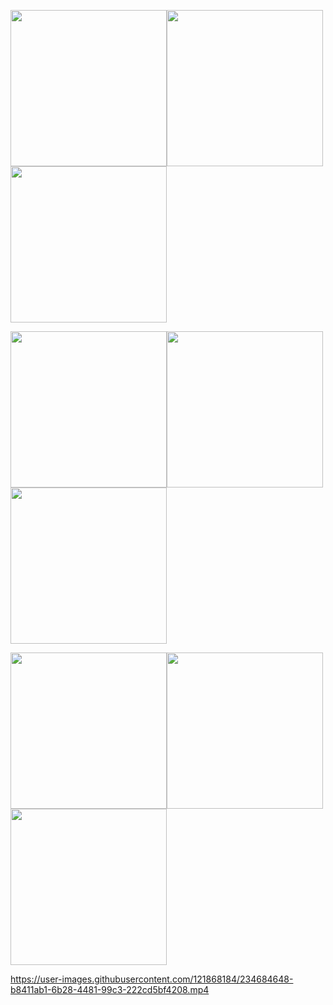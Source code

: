 <img src="https://user-images.githubusercontent.com/121868184/234670921-962ef028-b249-43de-a2e5-4d12a8177922.jpeg" width="250px"><img src="https://user-images.githubusercontent.com/121868184/234670526-2ed58356-a9f0-4ec6-bb56-e9dfa9c2bb6e.jpeg" width="250px"><img src="https://user-images.githubusercontent.com/121868184/234670474-38f39a98-bdd0-442c-8fcd-4c484f2d16c1.jpeg" width="250px">


<img src="https://user-images.githubusercontent.com/121868184/234670374-0026e740-2e14-4d93-af06-1d21e337d066.jpeg" width="250px"><img src="https://user-images.githubusercontent.com/121868184/234670109-f7bda704-ed27-4ce4-a7db-75d7fa26e68d.jpeg" width="250px"><img src="https://user-images.githubusercontent.com/121868184/234670099-fa72a1db-4170-4e7a-933a-d251b6a81300.jpeg" width="250px">


<img src="https://user-images.githubusercontent.com/121868184/234670194-b21b245a-add7-4284-b8fc-cf593380213c.jpeg" width="250px"><img src="https://user-images.githubusercontent.com/121868184/234669999-4f006abb-5a10-4baa-93a2-dd7e6bd75464.jpeg" width="250px"><img src="https://user-images.githubusercontent.com/121868184/234669979-3af02350-5870-43c3-b1a4-cbbf9e956696.jpeg" width="250px">







https://user-images.githubusercontent.com/121868184/234684648-b8411ab1-6b28-4481-99c3-222cd5bf4208.mp4

